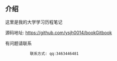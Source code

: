 ## 介绍

这里是我的大学学习历程笔记

源码地址: https://github.com/ysjh0014/bookGitbook

有问题请联系

```
           联系方式: qq:3463446481
```
